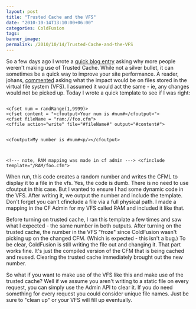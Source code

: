 ```yaml
---
layout: post
title: "Trusted Cache and the VFS"
date: "2010-10-14T13:10:00+06:00"
categories: ColdFusion 
tags: 
banner_image: 
permalink: /2010/10/14/Trusted-Cache-and-the-VFS
---
```


So a few days ago I wrote a <a href="http://www.raymondcamden.com/index.cfm/2010/10/13/Why-arent-you-using-Trusted-Cache">quick blog entry</a> asking why more people weren't making use of Trusted Cache. While not a silver bullet, it can sometimes be a quick way to improve your site performance. A reader, johans, <a href="http://www.coldfusionjedi.com/index.cfm/2010/10/13/Why-arent-you-using-Trusted-Cache#c8CB03A28-B62A-C0C4-DE3D4EC8ABD734D1">commented</a> asking what the impact would be on files stored in the virtual file system (VFS). I assumed it would act the same - ie, any changes would not be picked up. Today I wrote a quick template to see if I was right:
<!--more-->
<p>

<code>
&lt;cfset num = randRange(1,9999)&gt;
&lt;cfset content = "&lt;cfoutput&gt;Your num is #num#&lt;/cfoutput&gt;"&gt;
&lt;cfset fileName = "ram://foo.cfm"&gt;
&lt;cffile action="write" file="#fileName#" output="#content#"&gt;

&lt;cfoutput&gt;My number is #num#&lt;p/&gt;&lt;/cfoutput&gt;

&lt;!--- note, RAM mapping was made in cf admin ---&gt;
&lt;cfinclude template="/RAM/foo.cfm"&gt;
</code>

<p>

When run, this code creates a random number and writes the CFML to display it to a file in the vfs. Yes, the code is dumb. There is no need to use cfoutput in this case. But I wanted to ensure I had some dynamic code in the VFS. After writing it, we output the number and include the template. Don't forget you can't cfinclude a file via a full physical path. I made a mapping in the CF Admin for my VFS called RAM and included it like that. 

<p>

Before turning on trusted cache, I ran this template a few times and saw what I expected - the same number in both outputs. After turning on the trusted cache, the number in the VFS "froze" since ColdFusion wasn't picking up on the changed CFM. (Which is expected - this isn't a bug.) To be clear, ColdFusion is still writing the file out and changing it. That part works fine. It's just the compiled version of the CFM that is being cached and reused. Clearing the trusted cache immediately brought out the new number. 

<p>

So what if you want to make use of the VFS like this and make use of the trusted cache? Well if we assume you aren't writing to a static file on every request, you can simply use the Admin API to clear it. If you do need something for every request you could consider unique file names. Just be sure to "clean up" or your VFS will fill up eventually.